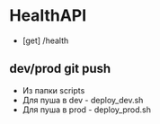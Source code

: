 # HealthAPI

* [get] /health

## dev/prod git push
* Из папки scripts
* Для пуша в dev - deploy_dev.sh
* Для пуша в prod - deploy_prod.sh
